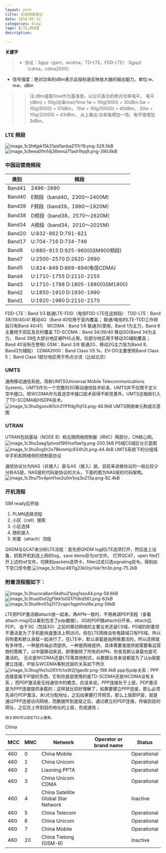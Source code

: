 ```yaml
---
layout: post
title: 无线网络笔记
date: 2018-05-12
categories: blog
tags: [LTE,网络]
description: 

---
```

**关键字**
> * 协议：3gpp（gsm，wcdma，TD-LTE，FDD-LTE） 3gpp2（cdma，cdma2000）
* 信号强度：绝对功率的dBm表示此指标是反映放大器的输出能力，单位:w、mw、dBm

>>注:dBm是取1mw作为基准值，以分贝表示的绝对功率电平，
电平(dBm) = 10lg(功率mw)/1mw 
1w  = 10lg(1000)  = 30dBm
5w  = 10lg(5000)  = 37dBm，
10w = 10lg(10000) = 40dBm，
20w = 10lg(20000) = 43dBm，
从上看出:功率每增加一倍，电平值增加3dBm。

### LTE 频段
![image_1c3httjpk15k21aid1anba2111r19.png-529.5kB][1]
![image_1c8eea0fm14j36mnul71ash1hjq9.png-390.6kB][2]
### 中国运营商频段

|类别|                   频段|
|--|--|
|Band41 |            2496-2690|
|Band40     |        E频段（band40，2300～2400M) |
|Band39        |     F频段（band39，1880～1920M）|
|Band38     |        D频段（band38，2570～2620M）|
|Band34      |       A频段（band34，2010～2025M）|
|Band20      |       U:832-862 D:791-821 |
|Band17     |        U:704-716 D:734-746 |
|Band8       |        U:880-915 D:925-960(GSM900频段) |
|Band7        |       U:2500-2570 D:2620-2690 |
|Band5       |        U:824-849 D:869-894(电信CDMA) |
|Band4      |         U:1710-1755 D:2110-2155 |
|Band3       |        U:1710-1788 D:1805-1880(GSM1800) |
|Band2    |           U:1850-1910 D:1930-1990 |
|Band1          |     U:1920-1980 D:2110-2170|

FDD-LTE：Band 1/3  联通LTE-FDD（电信FDD-LTE在这频段）
TDD-LTE：Band 38/39/40/41  移动4G（Band 40仅用于室内覆盖；
                           联通/电信的LTE-TDD工作频段只有Band 40/41）
WCDMA：Band 1/8  联通3G使用，Band 1为主力，Band 8主要用于郊区及农村覆盖
TD-SCDMA：Band 34/39/40  移动3G(Band 34为主力，
                         Band 39在大部分地区被PHS占用，仅部分地区用于移动3G辅助覆盖；
                         Band 40没有在使用)
GSM：Band 3/8  联通2G、移动2G主力皆为Band 8，Band3为辅助）
CDMA2000：Band Class 1/5  1x、EV-DO主要使用Band Class 5；
                          Band Class 1部分地区用于热点分流（比如北京）



### UMTS
通用移动通信系统，简称UMTS(Universal Mobile Telecommunications System)，UMTS作为一个完整的3G移动通信技术标准，UMTS并不仅限于定义空中接口。除WCDMA作为首选空中接口技术获得不断完善外，UMTS还相继引入了TD-SCDMA和HSDPA技术。
![image_1c3hu0goov8l1ch311f1fdg1hjl13.png-48.9kB][3]
UMTS网络单元构成示意图

### UTRAN
UTRAN包括基站（NODE B）和无限网络控制器（RNC）两部分，CN核心网。
![image_1c3hu3aag1jstvod1991osflae1g.png-200.5kB][4]
PS域CS域区分示意图
![image_1c3hu5ng0r2o78kmmljc634h2t.png-44.4kB][5]
UMTS系统下的分组域中手机和网络侧的控制面协议</center>
  
通信协议分为NAS（非接入）层与AS（接入）层，目前来说做协议的一般比较少分析AS层，NAS层的代码是协议的大头，下面的图为NAS层的代码架构。
![image_1c3hu75v4pmt1ve2u0m1oq3o213a.png-82.4kB][6]

### 开机流程
SIM ready后开始

 1. PLMN选择流程
 2. 小区（cell）搜索
 3. 小区选择
 4. 随机接入
 5. 附着（attach）流程

QXDM与QCAT来分析LTE流程：首先把QXDM log的LTE选项打开，然后连上设备，抓取开机到连上网的log，save items存为isf文件。
打开QCAT，open file打开上述的isf文件，切换到packets选项卡，filter过滤只选signaling信令。得到如下空口信令图
![image_1c3huc4811g23k0rjv1okr1tn3n.png-75.2kB][7]

### 附着流程图如下：
![image_1c3hucnra8am5kdhu21psg1sss44.png-58.6kB][8]
![image_1c3huel0o12gf1ikk1s0017h9rd561.png-62kB][9]
![image_1c3huf4m51q3172vspv1qgm1vsl6e.png-58kB][10]

LTE把PDP激活跟attach放一起来，两APN一致时，不用再调PDP流程（查看attach msg可以看到包含了pdp数据），3G的PDP跟attach分开来，attach后PDP。
由于3G（包括3G）之前的移动网络的主要业务还是CS域，PS域的附着但不激活是为了手机能快速激活上网访问，但在LTE网络没有电路域只有PS域，所以将附着和默认承载一起进行了。在LTE中，默认承载是由网络激活的。所以选择就有多样性，一种是终端必须提供，一种是网络提供，具体需要谁提供就需要看运营商的策略了。以中国移动来说，即使删除了所有的APN，你发现默认承载也是可激活的。
无论是WCDMA还是LTE等其他制式，从数据业务来说都是为了让ip层能建立连接，IP层与WCDMA等制式层的关系如下所示
![image_1c3hug1ho1o261rfchs9t2j1gao6r.png-198.4kB][11]
ppp与pdp关系：PPP连接是属于IP层的东西，它和你底层使用的是TD-SCDMA还是WCDMA没有关系；
而PDP激活是无线通信中的概念，应该来说，PPP连接处于上层，PDP激活是为PPP连接提供承载的；这样就比较好理解了，如果要建立PPP连接，那么必须先进行PDP激活，未UE分配地址，之后如果要打开网页，那么上层即IP层，就是通过PPP连接访问网络，而数据传到底层之后，通过建立的PDP连接，传输到目的网址，之后在上传到目的地址的上层，完成通信；

    相关资料可以到ETSI上搜索。

China

|MCC|	MNC|	Network|	Operator or brand name|Status|
|--|--|--|--|--|
| 460 | 0 | China Mobile | |Operational|
|460	|1|  	China Unicom |	|	Operational|
|460	|2 | 	Liaoning PPTA	| |	Operational|
|460	|3  |	China Unicom CDMA||	Operational|
|460	|4  |	China Satellite Global Star Network	| |	Inactive|
|460	|5 | 	China Telecom	| |	Operational|
|460	|6 | 	China Unicom	| |	Operational|
|460	|7 | 	China Mobile	| |	Operational|
|460	|20 | 	China Tietong (GSM-R)	| |	Inactive|

  [1]: http://static.zybuluo.com/xiangran/ekizxtq76fdzb7647q5tjgr6/image_1c3httjpk15k21aid1anba2111r19.png
  [2]: http://static.zybuluo.com/xiangran/p8574i6wo8pbvwzhhon9m9cq/image_1c8eea0fm14j36mnul71ash1hjq9.png
  [3]: http://static.zybuluo.com/xiangran/fm7otdy6n2njirn1oam8lsro/image_1c3hu0goov8l1ch311f1fdg1hjl13.png
  [4]: http://static.zybuluo.com/xiangran/7e3q143ilz1u9ba37man733i/image_1c3hu3aag1jstvod1991osflae1g.png
  [5]: http://static.zybuluo.com/xiangran/vzox6ow15jxo5j8gjklcscve/image_1c3hu5ng0r2o78kmmljc634h2t.png
  [6]: http://static.zybuluo.com/xiangran/md7cgke8v490ee10lzrpw8nk/image_1c3hu75v4pmt1ve2u0m1oq3o213a.png
  [7]: http://static.zybuluo.com/xiangran/vjzm83nlv8o4258io30dsoiw/image_1c3huc4811g23k0rjv1okr1tn3n.png
  [8]: http://static.zybuluo.com/xiangran/w06z9yavt17hi6ef1n76t1w6/image_1c3hucnra8am5kdhu21psg1sss44.png
  [9]: http://static.zybuluo.com/xiangran/ceowmq33hoe5w5bqbexvqcyd/image_1c3huel0o12gf1ikk1s0017h9rd561.png
  [10]: http://static.zybuluo.com/xiangran/mrs8ch7se8hmju7x5scmyw2b/image_1c3huf4m51q3172vspv1qgm1vsl6e.png
  [11]: http://static.zybuluo.com/xiangran/ljoivvdjtz2a6ivaio2qxypy/image_1c3hug1ho1o261rfchs9t2j1gao6r.png
